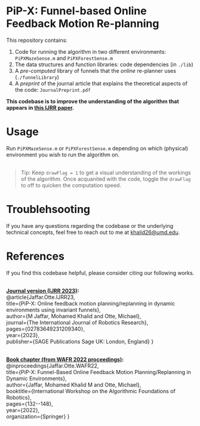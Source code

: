 # PiP-X: Funnel-based Online Feedback Motion Re-planning

This repository contains: <br />
1. Code for running the algorithm in two different environments: `PiPXMazeSense.m` and `PiPXForestSense.m` <br />
2. The data structures and function libraries: code dependencies (in `./lib`)  <br /> 
3. A _pre-computed_ library of funnels that the _online_ re-planner uses (`./funnelLibrary`) <br />
4. A _preprint_ of the journal article that explains the theoretical aspects of the code: `JournalPreprint.pdf` <br />

**This codebase is to improve the understanding of the algorithm that appears in [this IJRR paper](https://journals.sagepub.com/doi/abs/10.1177/02783649231209340).**

# Usage
Run `PiPXMazeSense.m` or `PiPXForestSense.m` depending on which (physical) environment you wish to run the algorithm on. <br /> <br />

> Tip: Keep `drawFlag = 1` to get a visual understanding of the workings of the algorithm. Once acquanited with the code, toggle the `drawFlag` to off to quicken the computation speed. 

# Troublehsooting
If you have any questions regarding the codebase or the underlying technical concepts, feel free to reach out to me at khalid26@umd.edu.

# References
If you find this codebase helpful, please consider citing our following works. <br /> <br />

**<ins>Journal version (IJRR 2023)</ins>:** <br />
@article{Jaffar.Otte.IJRR23, <br />
  title={PiP-X: Online feedback motion planning/replanning in dynamic environments using invariant funnels}, <br />
  author={M Jaffar, Mohamed Khalid and Otte, Michael}, <br />
  journal={The International Journal of Robotics Research}, <br />
  pages={02783649231209340}, <br />
  year={2023}, <br />
  publisher={SAGE Publications Sage UK: London, England} } <br /> <br />

**<ins>Book chapter (from WAFR 2022 proceedings)</ins>:** <br />
@inproceedings{Jaffar.Otte.WAFR22, <br />
  title={PiP-X: Funnel-Based Online Feedback Motion Planning/Replanning in Dynamic Environments}, <br />
  author={Jaffar, Mohamed Khalid M and Otte, Michael}, <br />
  booktitle={International Workshop on the Algorithmic Foundations of Robotics}, <br />
  pages={132--148}, <br />
  year={2022}, <br />
  organization={Springer} }
